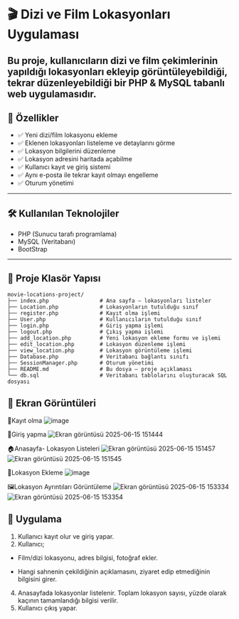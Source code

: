 # 🎬 Dizi ve Film Lokasyonları Uygulaması

Bu proje, kullanıcıların dizi ve film çekimlerinin yapıldığı lokasyonları ekleyip görüntüleyebildiği, tekrar düzenleyebildiği bir PHP & MySQL tabanlı web uygulamasıdır.
---
## 📌 Özellikler

- ✅ Yeni dizi/film lokasyonu ekleme
- ✅ Eklenen lokasyonları listeleme ve detaylarını görme
- ✅ Lokasyon bilgilerini düzenleme
- ✅ Lokasyon adresini haritada açabilme
- ✅ Kullanıcı kayıt ve giriş sistemi
- ✅ Aynı e-posta ile tekrar kayıt olmayı engelleme
- ✅ Oturum yönetimi

---
## 🛠️ Kullanılan Teknolojiler

- PHP (Sunucu tarafı programlama)
- MySQL (Veritabanı)
- BootStrap
---
## 📁 Proje Klasör Yapısı

```plaintext
movie-locations-project/
├── index.php                # Ana sayfa – lokasyonları listeler
├── Location.php             # Lokasyonların tutulduğu sınıf
├── register.php             # Kayıt olma işlemi
├── User.php                 # Kullanıcıların tutulduğu sınıf
├── login.php                # Giriş yapma işlemi
├── logout.php               # Çıkış yapma işlemi 
├── add_location.php         # Yeni lokasyon ekleme formu ve işlemi
├── edit_location.php        # Lokasyon düzenleme işlemi
├── view_location.php        # Lokasyon görüntüleme işlemi
├── Database.php             # Veritabanı bağlantı sınıfı 
├── SessionManager.php       # Oturum yönetimi 
├── README.md                # Bu dosya – proje açıklaması
└── db.sql                   # Veritabanı tablolarını oluşturacak SQL dosyası
```
## 📸 Ekran Görüntüleri

🧾Kayıt olma
![image](https://github.com/user-attachments/assets/78f42b34-1bf3-4468-8628-cc8dcaddff5f)

🔑Giriş yapma
![Ekran görüntüsü 2025-06-15 151444](https://github.com/user-attachments/assets/9f13dace-75d6-4b94-a28d-a369cd00def4)

🏠Anasayfa- Lokasyon Listeleri
![Ekran görüntüsü 2025-06-15 151457](https://github.com/user-attachments/assets/2fa20de3-eb34-4530-bf37-1d87ca530126)
![Ekran görüntüsü 2025-06-15 151545](https://github.com/user-attachments/assets/b2445be6-aa44-4e6f-bac0-8badf323cadb)

🎯Lokasyon Ekleme
![image](https://github.com/user-attachments/assets/5dcb2891-07a6-4925-b5be-3411c473998a)

🖼️Lokasyon Ayrıntıları Görüntüleme
![Ekran görüntüsü 2025-06-15 153334](https://github.com/user-attachments/assets/5de6fcf8-7bde-44ef-b122-db2a499bfa67)
![Ekran görüntüsü 2025-06-15 153354](https://github.com/user-attachments/assets/aa4a4112-fb9d-4ef6-88ad-aca825c80a79)

## 🔗 Uygulama
1. Kullanıcı kayıt olur ve giriş yapar.
2. Kullanıcı;
   
  - Film/dizi lokasyonu, adres bilgisi, fotoğraf ekler.
   
  - Hangi sahnenin çekildiğinin açıklamasını, ziyaret edip etmediğinin bilgisini girer.
4. Anasayfada lokasyonlar listelenir. Toplam lokasyon sayısı, yüzde olarak kaçının tamamlandığı bilgisi verilir.
5. Kullanıcı çıkış yapar.
   




